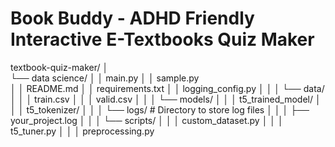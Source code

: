 # Book Buddy - ADHD Friendly Interactive E-Textbooks Quiz Maker

textbook-quiz-maker/
│   
└── data science/
│   │   main.py
│   │   sample.py    
│   │   README.md
│   │   requirements.txt
│   │   logging_config.py
│   │
│   └── data/
│   │   │   train.csv
│   │   │   valid.csv
│   │
│   └── models/
│   │   │   t5_trained_model/
│   │   │   t5_tokenizer/
│   │
│   └── logs/  # Directory to store log files
│   │   │   ├── your_project.log
│   │
│   └── scripts/
│   │   │   custom_dataset.py
│   │   │   t5_tuner.py
│   │   │   preprocessing.py
    
 
